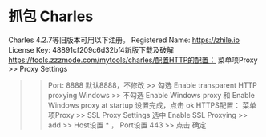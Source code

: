# 抓包 Charles

Charles 4.2.7等旧版本可用以下注册。
Registered Name: https://zhile.io
License Key: 48891cf209c6d32bf4新版下载及破解
https://tools.zzzmode.com/mytools/charles/配置HTTP的配置：
菜单项Proxy >> Proxy Settings
>> Port: 8888 默认8888，不修改 >> 勾选 Enable transparent HTTP proxying
>> Windows >> 不勾选 Enable Windows proxy 和 Enable Windows proxy at startup
>> 设置完成，点击  ok
>> HTTPS配置：
>> 菜单项Proxy >> SSL Proxy Settings
>> 选中 Enable SSL Proxying >> add >> Host设置 * ， Port设置 443 >> 点击 确定



